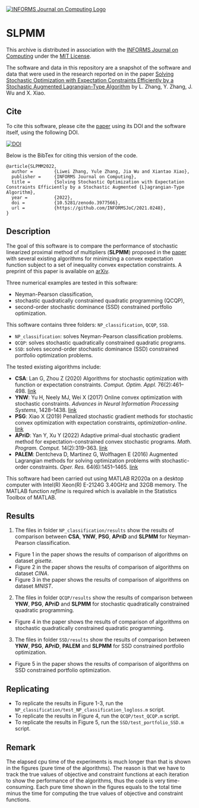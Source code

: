 [![INFORMS Journal on Computing Logo](https://INFORMSJoC.github.io/logos/INFORMS_Journal_on_Computing_Header.jpg)](https://pubsonline.informs.org/journal/ijoc)

# SLPMM

This archive is distributed in association with the [INFORMS Journal on
Computing](https://pubsonline.informs.org/journal/ijoc) under the [MIT License](https://github.com/INFORMSJoC/2021.0248/blob/master/LICENSE).

The software and data in this repository are a snapshot of the software and data
that were used in the research reported on in the paper 
[Solving Stochastic Optimization with Expectation Constraints Efficiently by a Stochastic Augmented Lagrangian-Type Algorithm](https://doi.org/10.1287/ijoc.2021.0248) by L. Zhang, Y. Zhang, J. Wu and X. Xiao. 


## Cite

To cite this software, please cite the [paper](https://doi.org/10.1287/ijoc.2021.0248) using its DOI and the software itself, using the following DOI.

[![DOI](https://zenodo.org/badge/285853815.svg)](https://zenodo.org/badge/latestdoi/285853815)

Below is the BibTex for citing this version of the code.

```
@article{SLPMM2022,
  author =        {Liwei Zhang, Yule Zhang, Jia Wu and Xiantao Xiao},
  publisher =     {INFORMS Journal on Computing},
  title =         {Solving Stochastic Optimization with Expectation Constraints Efficiently by a Stochastic Augmented {L}agrangian-Type Algorithm},
  year =          {2022},
  doi =           {10.5281/zenodo.3977566},
  url =           {https://github.com/INFORMSJoC/2021.0248},
}  
```

## Description

The goal of this software is to compare the performance of stochastic linearized proximal method of multipliers (**SLPMM**) proposed in the [paper](https://doi.org/10.1287/ijoc.2021.0248) with several existing algorithms for minimizing a convex expectation function subject to a set of inequality convex expectation constraints. A preprint of this paper is available on [arXiv](https://arxiv.org/abs/2106.11577).

Three numerical examples are tested in this software: 
- Neyman-Pearson classification, 
- stochastic quadratically constrained quadratic programming (QCQP), 
- second-order stochastic dominance (SSD)  constrained portfolio optimization.

This software contains three folders: `NP_classification`, `QCQP`, `SSD`. 
- `NP_classification`: solves Neyman-Pearson classification problems.
- `QCQP`: solves stochastic quadratically constrained quadratic programs.
- `SSD`: solves second-order stochastic dominance (SSD)  constrained portfolio optimization problems.

The tested existing algorithms include:
- **CSA**: Lan G, Zhou Z (2020) Algorithms for stochastic optimization with function or expectation constraints.
*Comput. Optim. Appl.* 76(2):461–498. [link](https://doi.org/10.1007/s10589-020-00179-x)
- **YNW**: Yu H, Neely MJ, Wei X (2017) Online convex optimization with stochastic constraints. *Advances in Neural
Information Processing Systems*, 1428–1438. [link](https://papers.nips.cc/paper/2017/hash/da0d1111d2dc5d489242e60ebcbaf988-Abstract.html)
- **PSG**: Xiao X (2019) Penalized stochastic gradient methods for stochastic convex optimization with expectation
constraints, *optimization-online*. [link](http://www.optimization-online.org/DB_HTML/2019/09/7364.html)
- **APriD**: Yan Y, Xu Y (2022) Adaptive primal-dual stochastic gradient method for expectation-constrained convex
stochastic programs. *Math. Program. Comput.* 14(2):319–363. [link](https://doi.org/10.1007/s12532-021-00214-w)
- **PALEM**: Dentcheva D, Martinez G, Wolfhagen E (2016) Augmented Lagrangian methods for solving optimization
problems with stochastic-order constraints. *Oper. Res.* 64(6):1451–1465. [link](https://doi.org/10.1287/opre.2016.1521)

This software had been carried out using MATLAB R2020a on a desktop computer with Intel(R) Xeon(R) E-2124G 3.40GHz and 32GB memory. The MATLAB function *refline* is required which is available in the Statistics Toolbox of MATLAB.


## Results

1. The files in folder `NP_classification/results` show the results of comparison between  **CSA**, **YNW**, **PSG**, **APriD** and **SLPMM** for Neyman-Pearson classification.
- Figure 1 in the paper shows the results of comparison of algorithms on dataset *gisette*.
- Figure 2 in the paper shows the results of comparison of algorithms on dataset *CINA*.
- Figure 3 in the paper shows the results of comparison of algorithms on dataset *MNIST*.

2. The files in folder `QCQP/results` show the results of comparison between   **YNW**, **PSG**, **APriD** and **SLPMM** for stochastic quadratically constrained quadratic programming.
- Figure 4 in the paper shows the results of comparison of algorithms on stochastic quadratically constrained quadratic programming.


3. The files in folder `SSD/results` show the results of comparison between   **YNW**, **PSG**, **APriD**, **PALEM** and **SLPMM** for SSD constrained portfolio optimization.
- Figure 5 in the paper shows the results of comparison of algorithms on SSD constrained portfolio optimization.

## Replicating

- To replicate the results in Figure 1-3, run the `NP_classification/test_NP_classification_logloss.m` script.
- To replicate the results in Figure 4, run the `QCQP/test_QCQP.m` script.
- To replicate the results in Figure 5, run the `SSD/test_portfolio_SSD.m` script.

## Remark
 The elapsed cpu time of the experiments is much longer than that is shown in the figures (pure time of the algorithms). The reason is that we have to track the true values of objective and constraint functions at each iteration to show the performance of the algorithms, thus the code is very time-consuming.  Each pure time shown in the figures equals to the total time minus the time for computing  the true values of objective and constraint functions.


